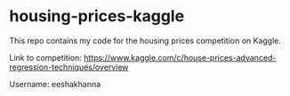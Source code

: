 # housing-prices-kaggle

This repo contains my code for the housing prices competition on Kaggle. 

Link to competition: https://www.kaggle.com/c/house-prices-advanced-regression-techniques/overview 

Username: eeshakhanna
